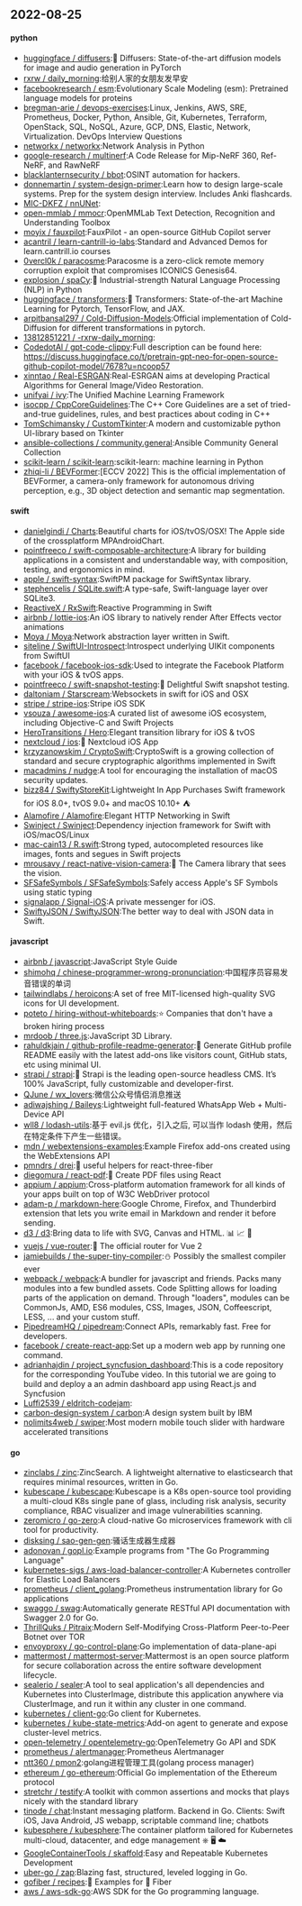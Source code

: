 ## 2022-08-25

#### python
* [huggingface / diffusers](https://github.com/huggingface/diffusers):🤗
Diffusers: State-of-the-art diffusion models for image and audio generation in PyTorch
* [rxrw / daily_morning](https://github.com/rxrw/daily_morning):给别人家的女朋友发早安
* [facebookresearch / esm](https://github.com/facebookresearch/esm):Evolutionary Scale Modeling (esm): Pretrained language models for proteins
* [bregman-arie / devops-exercises](https://github.com/bregman-arie/devops-exercises):Linux, Jenkins, AWS, SRE, Prometheus, Docker, Python, Ansible, Git, Kubernetes, Terraform, OpenStack, SQL, NoSQL, Azure, GCP, DNS, Elastic, Network, Virtualization. DevOps Interview Questions
* [networkx / networkx](https://github.com/networkx/networkx):Network Analysis in Python
* [google-research / multinerf](https://github.com/google-research/multinerf):A Code Release for Mip-NeRF 360, Ref-NeRF, and RawNeRF
* [blacklanternsecurity / bbot](https://github.com/blacklanternsecurity/bbot):OSINT automation for hackers.
* [donnemartin / system-design-primer](https://github.com/donnemartin/system-design-primer):Learn how to design large-scale systems. Prep for the system design interview. Includes Anki flashcards.
* [MIC-DKFZ / nnUNet](https://github.com/MIC-DKFZ/nnUNet):
* [open-mmlab / mmocr](https://github.com/open-mmlab/mmocr):OpenMMLab Text Detection, Recognition and Understanding Toolbox
* [moyix / fauxpilot](https://github.com/moyix/fauxpilot):FauxPilot - an open-source GitHub Copilot server
* [acantril / learn-cantrill-io-labs](https://github.com/acantril/learn-cantrill-io-labs):Standard and Advanced Demos for learn.cantrill.io courses
* [0vercl0k / paracosme](https://github.com/0vercl0k/paracosme):Paracosme is a zero-click remote memory corruption exploit that compromises ICONICS Genesis64.
* [explosion / spaCy](https://github.com/explosion/spaCy):💫
Industrial-strength Natural Language Processing (NLP) in Python
* [huggingface / transformers](https://github.com/huggingface/transformers):🤗
Transformers: State-of-the-art Machine Learning for Pytorch, TensorFlow, and JAX.
* [arpitbansal297 / Cold-Diffusion-Models](https://github.com/arpitbansal297/Cold-Diffusion-Models):Official implementation of Cold-Diffusion for different transformations in pytorch.
* [13812851221 / -rxrw-daily_morning](https://github.com/13812851221/-rxrw-daily_morning):
* [CodedotAl / gpt-code-clippy](https://github.com/CodedotAl/gpt-code-clippy):Full description can be found here: https://discuss.huggingface.co/t/pretrain-gpt-neo-for-open-source-github-copilot-model/7678?u=ncoop57
* [xinntao / Real-ESRGAN](https://github.com/xinntao/Real-ESRGAN):Real-ESRGAN aims at developing Practical Algorithms for General Image/Video Restoration.
* [unifyai / ivy](https://github.com/unifyai/ivy):The Unified Machine Learning Framework
* [isocpp / CppCoreGuidelines](https://github.com/isocpp/CppCoreGuidelines):The C++ Core Guidelines are a set of tried-and-true guidelines, rules, and best practices about coding in C++
* [TomSchimansky / CustomTkinter](https://github.com/TomSchimansky/CustomTkinter):A modern and customizable python UI-library based on Tkinter
* [ansible-collections / community.general](https://github.com/ansible-collections/community.general):Ansible Community General Collection
* [scikit-learn / scikit-learn](https://github.com/scikit-learn/scikit-learn):scikit-learn: machine learning in Python
* [zhiqi-li / BEVFormer](https://github.com/zhiqi-li/BEVFormer):[ECCV 2022] This is the official implementation of BEVFormer, a camera-only framework for autonomous driving perception, e.g., 3D object detection and semantic map segmentation.

#### swift
* [danielgindi / Charts](https://github.com/danielgindi/Charts):Beautiful charts for iOS/tvOS/OSX! The Apple side of the crossplatform MPAndroidChart.
* [pointfreeco / swift-composable-architecture](https://github.com/pointfreeco/swift-composable-architecture):A library for building applications in a consistent and understandable way, with composition, testing, and ergonomics in mind.
* [apple / swift-syntax](https://github.com/apple/swift-syntax):SwiftPM package for SwiftSyntax library.
* [stephencelis / SQLite.swift](https://github.com/stephencelis/SQLite.swift):A type-safe, Swift-language layer over SQLite3.
* [ReactiveX / RxSwift](https://github.com/ReactiveX/RxSwift):Reactive Programming in Swift
* [airbnb / lottie-ios](https://github.com/airbnb/lottie-ios):An iOS library to natively render After Effects vector animations
* [Moya / Moya](https://github.com/Moya/Moya):Network abstraction layer written in Swift.
* [siteline / SwiftUI-Introspect](https://github.com/siteline/SwiftUI-Introspect):Introspect underlying UIKit components from SwiftUI
* [facebook / facebook-ios-sdk](https://github.com/facebook/facebook-ios-sdk):Used to integrate the Facebook Platform with your iOS & tvOS apps.
* [pointfreeco / swift-snapshot-testing](https://github.com/pointfreeco/swift-snapshot-testing):📸
Delightful Swift snapshot testing.
* [daltoniam / Starscream](https://github.com/daltoniam/Starscream):Websockets in swift for iOS and OSX
* [stripe / stripe-ios](https://github.com/stripe/stripe-ios):Stripe iOS SDK
* [vsouza / awesome-ios](https://github.com/vsouza/awesome-ios):A curated list of awesome iOS ecosystem, including Objective-C and Swift Projects
* [HeroTransitions / Hero](https://github.com/HeroTransitions/Hero):Elegant transition library for iOS & tvOS
* [nextcloud / ios](https://github.com/nextcloud/ios):📱
Nextcloud iOS App
* [krzyzanowskim / CryptoSwift](https://github.com/krzyzanowskim/CryptoSwift):CryptoSwift is a growing collection of standard and secure cryptographic algorithms implemented in Swift
* [macadmins / nudge](https://github.com/macadmins/nudge):A tool for encouraging the installation of macOS security updates.
* [bizz84 / SwiftyStoreKit](https://github.com/bizz84/SwiftyStoreKit):Lightweight In App Purchases Swift framework for iOS 8.0+, tvOS 9.0+ and macOS 10.10+
⛺
* [Alamofire / Alamofire](https://github.com/Alamofire/Alamofire):Elegant HTTP Networking in Swift
* [Swinject / Swinject](https://github.com/Swinject/Swinject):Dependency injection framework for Swift with iOS/macOS/Linux
* [mac-cain13 / R.swift](https://github.com/mac-cain13/R.swift):Strong typed, autocompleted resources like images, fonts and segues in Swift projects
* [mrousavy / react-native-vision-camera](https://github.com/mrousavy/react-native-vision-camera):📸
The Camera library that sees the vision.
* [SFSafeSymbols / SFSafeSymbols](https://github.com/SFSafeSymbols/SFSafeSymbols):Safely access Apple's SF Symbols using static typing
* [signalapp / Signal-iOS](https://github.com/signalapp/Signal-iOS):A private messenger for iOS.
* [SwiftyJSON / SwiftyJSON](https://github.com/SwiftyJSON/SwiftyJSON):The better way to deal with JSON data in Swift.

#### javascript
* [airbnb / javascript](https://github.com/airbnb/javascript):JavaScript Style Guide
* [shimohq / chinese-programmer-wrong-pronunciation](https://github.com/shimohq/chinese-programmer-wrong-pronunciation):中国程序员容易发音错误的单词
* [tailwindlabs / heroicons](https://github.com/tailwindlabs/heroicons):A set of free MIT-licensed high-quality SVG icons for UI development.
* [poteto / hiring-without-whiteboards](https://github.com/poteto/hiring-without-whiteboards):⭐️
Companies that don't have a broken hiring process
* [mrdoob / three.js](https://github.com/mrdoob/three.js):JavaScript 3D Library.
* [rahuldkjain / github-profile-readme-generator](https://github.com/rahuldkjain/github-profile-readme-generator):🚀
Generate GitHub profile README easily with the latest add-ons like visitors count, GitHub stats, etc using minimal UI.
* [strapi / strapi](https://github.com/strapi/strapi):🚀
Strapi is the leading open-source headless CMS. It’s 100% JavaScript, fully customizable and developer-first.
* [QJune / wx_lovers](https://github.com/QJune/wx_lovers):微信公众号情侣消息推送
* [adiwajshing / Baileys](https://github.com/adiwajshing/Baileys):Lightweight full-featured WhatsApp Web + Multi-Device API
* [wll8 / lodash-utils](https://github.com/wll8/lodash-utils):基于 evil.js 优化，引入之后, 可以当作 lodash 使用，然后在特定条件下产生一些错误。
* [mdn / webextensions-examples](https://github.com/mdn/webextensions-examples):Example Firefox add-ons created using the WebExtensions API
* [pmndrs / drei](https://github.com/pmndrs/drei):🥉
useful helpers for react-three-fiber
* [diegomura / react-pdf](https://github.com/diegomura/react-pdf):📄
Create PDF files using React
* [appium / appium](https://github.com/appium/appium):Cross-platform automation framework for all kinds of your apps built on top of W3C WebDriver protocol
* [adam-p / markdown-here](https://github.com/adam-p/markdown-here):Google Chrome, Firefox, and Thunderbird extension that lets you write email in Markdown and render it before sending.
* [d3 / d3](https://github.com/d3/d3):Bring data to life with SVG, Canvas and HTML.
📊
📈
🎉
* [vuejs / vue-router](https://github.com/vuejs/vue-router):🚦
The official router for Vue 2
* [jamiebuilds / the-super-tiny-compiler](https://github.com/jamiebuilds/the-super-tiny-compiler):⛄
Possibly the smallest compiler ever
* [webpack / webpack](https://github.com/webpack/webpack):A bundler for javascript and friends. Packs many modules into a few bundled assets. Code Splitting allows for loading parts of the application on demand. Through "loaders", modules can be CommonJs, AMD, ES6 modules, CSS, Images, JSON, Coffeescript, LESS, ... and your custom stuff.
* [PipedreamHQ / pipedream](https://github.com/PipedreamHQ/pipedream):Connect APIs, remarkably fast. Free for developers.
* [facebook / create-react-app](https://github.com/facebook/create-react-app):Set up a modern web app by running one command.
* [adrianhajdin / project_syncfusion_dashboard](https://github.com/adrianhajdin/project_syncfusion_dashboard):This is a code repository for the corresponding YouTube video. In this tutorial we are going to build and deploy a an admin dashboard app using React.js and Syncfusion
* [Luffi2539 / eldritch-codejam](https://github.com/Luffi2539/eldritch-codejam):
* [carbon-design-system / carbon](https://github.com/carbon-design-system/carbon):A design system built by IBM
* [nolimits4web / swiper](https://github.com/nolimits4web/swiper):Most modern mobile touch slider with hardware accelerated transitions

#### go
* [zinclabs / zinc](https://github.com/zinclabs/zinc):ZincSearch. A lightweight alternative to elasticsearch that requires minimal resources, written in Go.
* [kubescape / kubescape](https://github.com/kubescape/kubescape):Kubescape is a K8s open-source tool providing a multi-cloud K8s single pane of glass, including risk analysis, security compliance, RBAC visualizer and image vulnerabilities scanning.
* [zeromicro / go-zero](https://github.com/zeromicro/go-zero):A cloud-native Go microservices framework with cli tool for productivity.
* [disksing / sao-gen-gen](https://github.com/disksing/sao-gen-gen):骚话生成器生成器
* [adonovan / gopl.io](https://github.com/adonovan/gopl.io):Example programs from "The Go Programming Language"
* [kubernetes-sigs / aws-load-balancer-controller](https://github.com/kubernetes-sigs/aws-load-balancer-controller):A Kubernetes controller for Elastic Load Balancers
* [prometheus / client_golang](https://github.com/prometheus/client_golang):Prometheus instrumentation library for Go applications
* [swaggo / swag](https://github.com/swaggo/swag):Automatically generate RESTful API documentation with Swagger 2.0 for Go.
* [ThrillQuks / Pitraix](https://github.com/ThrillQuks/Pitraix):Modern Self-Modifying Cross-Platform Peer-to-Peer Botnet over TOR
* [envoyproxy / go-control-plane](https://github.com/envoyproxy/go-control-plane):Go implementation of data-plane-api
* [mattermost / mattermost-server](https://github.com/mattermost/mattermost-server):Mattermost is an open source platform for secure collaboration across the entire software development lifecycle.
* [sealerio / sealer](https://github.com/sealerio/sealer):A tool to seal application's all dependencies and Kubernetes into ClusterImage, distribute this application anywhere via ClusterImage, and run it within any cluster in one command.
* [kubernetes / client-go](https://github.com/kubernetes/client-go):Go client for Kubernetes.
* [kubernetes / kube-state-metrics](https://github.com/kubernetes/kube-state-metrics):Add-on agent to generate and expose cluster-level metrics.
* [open-telemetry / opentelemetry-go](https://github.com/open-telemetry/opentelemetry-go):OpenTelemetry Go API and SDK
* [prometheus / alertmanager](https://github.com/prometheus/alertmanager):Prometheus Alertmanager
* [ntt360 / pmon2](https://github.com/ntt360/pmon2):golang进程管理工具(golang process manager)
* [ethereum / go-ethereum](https://github.com/ethereum/go-ethereum):Official Go implementation of the Ethereum protocol
* [stretchr / testify](https://github.com/stretchr/testify):A toolkit with common assertions and mocks that plays nicely with the standard library
* [tinode / chat](https://github.com/tinode/chat):Instant messaging platform. Backend in Go. Clients: Swift iOS, Java Android, JS webapp, scriptable command line; chatbots
* [kubesphere / kubesphere](https://github.com/kubesphere/kubesphere):The container platform tailored for Kubernetes multi-cloud, datacenter, and edge management ⎈
🖥
☁️
* [GoogleContainerTools / skaffold](https://github.com/GoogleContainerTools/skaffold):Easy and Repeatable Kubernetes Development
* [uber-go / zap](https://github.com/uber-go/zap):Blazing fast, structured, leveled logging in Go.
* [gofiber / recipes](https://github.com/gofiber/recipes):📁
Examples for
🚀
Fiber
* [aws / aws-sdk-go](https://github.com/aws/aws-sdk-go):AWS SDK for the Go programming language.
